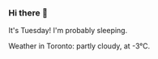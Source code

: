 ### Hi there :wave:

It's Tuesday! I'm probably sleeping.

Weather in Toronto: partly cloudy, at -3°C.
